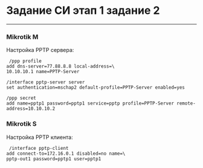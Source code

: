 # Задание СИ этап 1 задание 2

---
### Mikrotik M
Настройка PPTP сервера:

<pre><code> /ppp profile
add dns-server=77.88.8.8 local-address=\
10.10.10.1 name=PPTP-Server

/interface pptp-server server
set authentication=mschap2 default-profile=PPTP-Server enabled=yes

/ppp secret
add name=pptp1 password=pptp1 service=pptp profile=PPTP-Server remote-address=10.10.10.2
</code></pre>


### Mikrotik S
Настройка PPTP клиента:

<pre><code> /interface pptp-client
add connect-to=172.16.0.1 disabled=no name=\
pptp-out1 password=pptp1 user=pptp1 </code></pre>